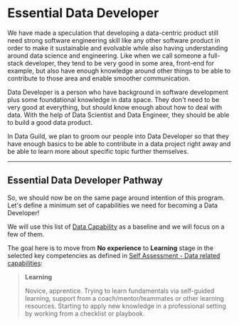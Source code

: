 # Essential Data Developer

We have made a speculation that developing a data-centric product still need strong software engineering skill like any other software product in order to make it sustainable and evolvable while also having understanding around data science and engineering. Like when we call someone a full-stack developer, they tend to be very good in some area, front-end for example, but also have enough knowledge around other things to be able to contribute to those area and enable smoother communication.

Data Developer is a person who have background in software development plus some foundational knowledge in data space. They don't need to be very good at everything, but should know enough about how to deal with data. With the help of Data Scientist and Data Engineer, they should be able to build a good data product.

In Data Guild, we plan to groom our people into Data Developer so that they have enough basics to be able to contribute in a data project right away and be able to learn more about specific topic further themselves.

---

## Essential Data Developer Pathway

So, we should now be on the same page around intention of this program. Let's define a minimum set of capabilities we need for becoming a Data Developer!

We will use this list of [Data Capability](data-capability.md) as a baseline and we will focus on a few of them.

The goal here is to move from **No experience** to **Learning** stage in the selected key competencies as defined in [Self Assessment - Data related capabilities](https://docs.google.com/forms/d/e/1FAIpQLSfeoUg710JkdBxODx5rXu3vPBjaRFjPTrV9y1vKaAmVVDvrBw/viewform):


> **Learning**
>
> Novice, apprentice. Trying to learn fundamentals via self-guided learning,
> support from a coach/mentor/teammates or other learning resources. Starting to
> apply new knowledge in a professional setting by working from a checklist or playbook.
